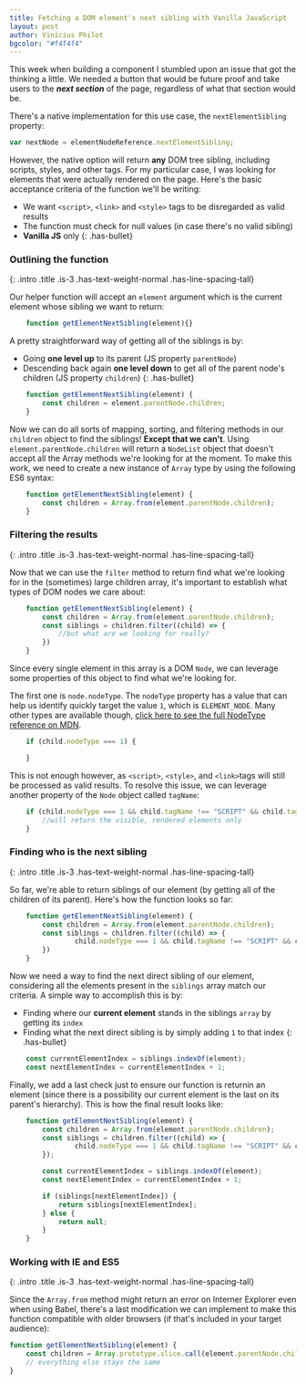 ```yaml
---
title: Fetching a DOM element's next sibling with Vanilla JavaScript
layout: post
author: Vinicius Philot
bgcolor: "#f4f4f4"
---
```


This week when building a component I stumbled upon an issue that got the thinking a little. We needed a button that would be future proof and take users to the ***next section*** of the page, regardless of what that section would be. 

There's a native implementation for this use case, the `nextElementSibling` property:

```js
var nextNode = elementNodeReference.nextElementSibling; 
```

However, the native option will return **any**  DOM tree sibling, including scripts, styles, and other tags. For my particular case, I was looking for elements that were actually rendered on the page. Here's the basic acceptance criteria of the function we'll be writing:

* We want `<script>`, `<link>` and `<style>` tags to be disregarded as valid results
* The function must check for null values (in case there's no valid sibling)  
* **Vanilla JS** only
{: .has-bullet}


### Outlining the function
{: .intro .title .is-3 .has-text-weight-normal .has-line-spacing-tall}

Our helper function will accept an `element` argument which is the current element whose sibling we want to return:

```js
    function getElementNextSibling(element){}
```

A pretty straightforward way of getting all of the siblings is by:
* Going **one level up** to its parent (JS property `parentNode`)
* Descending back again **one level down** to get all of the parent node's children (JS property `children`)
{: .has-bullet}

```js
    function getElementNextSibling(element) {
        const children = element.parentNode.children;
    }
```

Now we can do all sorts of mapping, sorting, and filtering methods in our `children` object to find the siblings! **Except that we can't**. Using `element.parentNode.children` will return a `NodeList` object that doesn't accept all the Array methods we're looking for at the moment. To make this work, we need to create a new instance of `Array` type by using the following ES6 syntax: 

```js
    function getElementNextSibling(element) {
        const children = Array.from(element.parentNode.children);
    }
```

### Filtering the results
{: .intro .title .is-3 .has-text-weight-normal .has-line-spacing-tall}

Now that we can use the `filter` method to return find what we're looking for in the (sometimes) large children array, it's important to establish what types of DOM nodes we care about:

```js
    function getElementNextSibling(element) {
        const children = Array.from(element.parentNode.children);
        const siblings = children.filter((child) => {
            //but what are we looking for really?
        })
    }
```

Since every single element in this array is a DOM `Node`, we can leverage some properties of this object to find what we're looking for.

The first one is `node.nodeType`. The `nodeType` property has a value that can help us identify quickly target the value `1`, which is `ELEMENT_NODE`. Many other types are available though, [click here to see the full NodeType reference on MDN](https://developer.mozilla.org/en-US/docs/Web/API/Node/nodeType).

```js
    if (child.nodeType === 1) {

    }
```

This is not enough however, as `<script>`, `<style>`, and `<link>`tags will still be processed as valid results. To resolve this issue, we can leverage another property of the `Node` object called `tagName`:

```js
    if (child.nodeType === 1 && child.tagName !== "SCRIPT" && child.tagName !== "LINK" && child.tagName !== "STYLE") {
        //will return the visible, rendered elements only
    }
```

### Finding who is the next sibling
{: .intro .title .is-3 .has-text-weight-normal .has-line-spacing-tall}

So far, we're able to return siblings of our element (by getting all of the children of its parent). Here's how the function looks so far:

```js
    function getElementNextSibling(element) {
        const children = Array.from(element.parentNode.children);
        const siblings = children.filter((child) => {
                child.nodeType === 1 && child.tagName !== "SCRIPT" && child.tagName !== "LINK" && child.tagName !== "STYLE"
        })
    }
```

Now we need a way to find the next direct sibling of our element, considering all the elements present in the `siblings` array match our criteria. A simple way to accomplish this is by:

* Finding where our **current element** stands in the siblings `array` by getting its `index`
* Finding what the next direct sibling is by simply adding `1` to that index
{: .has-bullet}

```js
    const currentElementIndex = siblings.indexOf(element);
    const nextElementIndex = currentElementIndex + 1;
```

Finally, we add a last check just to ensure our function is returnin an element (since there is a possibility our current element is the last on its parent's hierarchy). This is how the final result looks like:

```js
    function getElementNextSibling(element) {
        const children = Array.from(element.parentNode.children);
        const siblings = children.filter((child) => {
                child.nodeType === 1 && child.tagName !== "SCRIPT" && child.tagName !== "LINK" && child.tagName !== "STYLE"
        });

        const currentElementIndex = siblings.indexOf(element);
        const nextElementIndex = currentElementIndex + 1;

        if (siblings[nextElementIndex]) {
            return siblings[nextElementIndex];
        } else {
            return null;
        }
    }
```

### Working with IE and ES5
{: .intro .title .is-3 .has-text-weight-normal .has-line-spacing-tall}

Since the `Array.from` method might return an error on Interner Explorer even when using Babel, there's a last modification we can implement to make this function compatible with older browsers (if that's included in your target audience):

```js
function getElementNextSibling(element) {
    const children = Array.prototype.slice.call(element.parentNode.children);
    // everything else stays the same
}
```